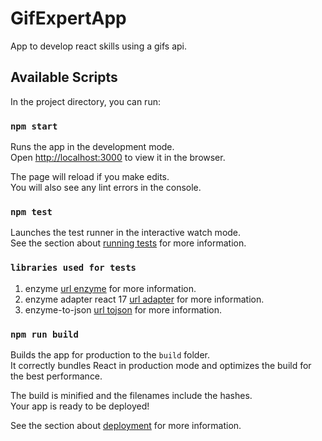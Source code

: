 # GifExpertApp
App to develop react skills using a gifs api.

## Available Scripts

In the project directory, you can run:

### `npm start`

Runs the app in the development mode.\
Open [http://localhost:3000](http://localhost:3000) to view it in the browser.

The page will reload if you make edits.\
You will also see any lint errors in the console.

### `npm test`

Launches the test runner in the interactive watch mode.\
See the section about [running tests](https://facebook.github.io/create-react-app/docs/running-tests) for more information.

### `libraries used for tests`
1. enzyme [url enzyme](https://enzymejs.github.io/enzyme/) for more information.
2. enzyme adapter react 17 [url adapter](https://github.com/wojtekmaj/enzyme-adapter-react-17) for more information.
3. enzyme-to-json [url tojson](https://www.npmjs.com/package/enzyme-to-json) for more information.

### `npm run build`

Builds the app for production to the `build` folder.\
It correctly bundles React in production mode and optimizes the build for the best performance.

The build is minified and the filenames include the hashes.\
Your app is ready to be deployed!

See the section about [deployment](https://facebook.github.io/create-react-app/docs/deployment) for more information.
